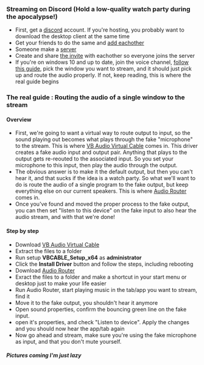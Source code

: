 ### Streaming on Discord (Hold a low-quality watch party during the apocalypse!)

- First, get a [discord](https://discordapp.com/) account. If you're hosting, you probably want to download the desktop client at the same time
- Get your friends to do the same and [add eachother](https://support.discordapp.com/hc/en-us/articles/217674288-Friends-List-101)
- Someone make a [server](https://support.discordapp.com/hc/en-us/articles/204849977-How-do-I-create-a-server-)
- Create and share [the invite](https://support.discordapp.com/hc/en-us/articles/208866998) with eachother so everyone joins the server 
- If you're on windows 10 and up to date, join the voice channel, [follow this guide](https://support.discordapp.com/hc/en-us/articles/360030714312-Stream-your-game-with-Go-Live-), pick the window you want to stream, and it should just pick up and route the audio properly. If not, keep reading, this is where the real guide begins

### The real guide : Routing the audio of a single window to the stream

#### Overview
- First, we're going to want a virtual way to route output to input, so the sound playing out becomes what plays through the fake "microphone" to the stream. This is where [VB Audio Virtual Cable](https://www.vb-audio.com/Cable/index.htm) comes in. This driver creates a fake audio input and output pair. Anything that plays to the output gets re-reouted to the associated input. So you set your microphone to this input, then play the audio through the output.
- The obvious answer is to make it the default output, but then you can't hear it, and that sucks if the idea is a watch party. So what we'll want to do is route the audio of a single program to the fake output, but keep everything else on our current speakers. This is where [Audio Router](https://github.com/audiorouterdev/audio-router) comes in.
- Once you've found and moved the proper process to the fake output, you can then set "listen to this device" on the fake input to also hear the audio stream, and with that we're done!

#### Step by step
- Download [VB Audio Virtual Cable](https://www.vb-audio.com/Cable/index.htm) 
- Extract the files to a folder
- Run setup **VBCABLE_Setup_x64** as **administrator**
- Click the **Install Driver** button and follow the steps, including rebooting
- Download [Audio Router](https://github.com/audiorouterdev/audio-router/releases/tag/v0.10.2)
- Exract the files to a folder and make a shortcut in your start menu or desktop just to make your life easier
- Run Audio Router, start playing music in the tab/app you want to stream, find it
- Move it to the fake output, you shouldn't hear it anymore
- Open sound properties, confirm the bouncing green line on the fake input. 
- open it's properties, and check "Listen to device". Apply the changes and you should now hear the app/tab again
- Now go ahead and stream, make sure you're using the fake microphone as input, and that you don't mute yourself.

#### *Pictures coming I'm just lazy*
